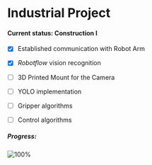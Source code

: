 # Industrial Project 

#### Current status: Construction I

- [x] Established communication with Robot Arm 
- [x] *Robotflow* vision recognition
- [ ] 3D Printed Mount for the Camera
- [ ] YOLO implementation
- [ ] Gripper algorithms
- [ ] Control algorithms


##### Progress:

![100%](https://progress-bar.dev/17)